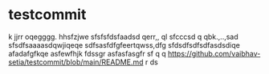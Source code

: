 # testcommit
k
jjrr
oqegggg.
hhsfzjwe
sfsfsfdsfaadsd  qerr,,  ql
sfcccsd q qbk.,..,sad
sfsdfsaaaasdqwjiqeqe
sdfsasfdfgfeertqwss,dfg
sfdsdfsdfsdfasdsdiqe
afadafgfkqe
asfewfhjk
fdssgr
asfasfasgfr
sf
  q q
https://github.com/vaibhav-setia/testcommit/blob/main/README.md
r
ds
